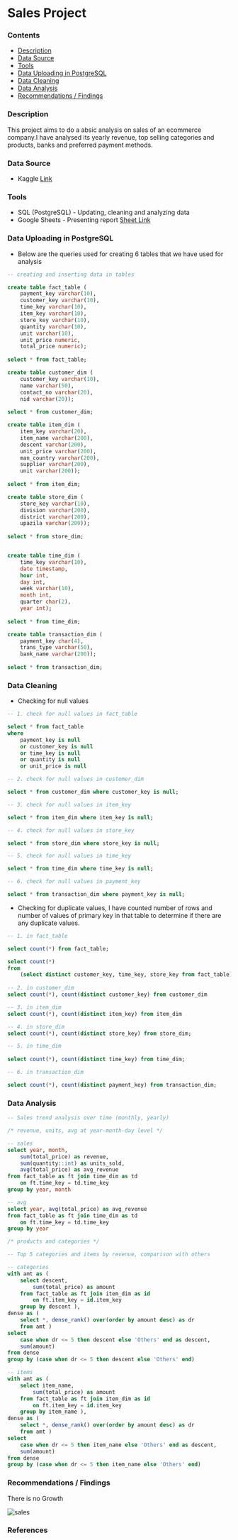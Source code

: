 # Sales Project

### Contents
- [Description](#Description)
- [Data Source](#Data-Source)
- [Tools](#Tools)
- [Data Uploading in PostgreSQL](#Data-Uploading-in-PostgreSQL)
- [Data Cleaning](#Data-Cleaning)
- [Data Analysis](#Data-Analysis)
- [Recommendations / Findings](#Recommendations--Findings)

### Description

This project aims to do a absic analysis on sales of an ecommerce company.I have analysed its yearly revenue, top selling categories and products, banks and preferred payment methods. 

### Data Source
-  Kaggle [Link](https://www.kaggle.com/datasets/mmohaiminulislam/ecommerce-data-analysis)

### Tools
- SQL (PostgreSQL) - Updating, cleaning and analyzing data
- Google Sheets - Presenting report [Sheet Link](https://docs.google.com/spreadsheets/d/1RD8amgf98O40_lbTmLqcBZX6MZahbqNT_aFWPCENHL0/edit?gid=0#gid=0)

### Data Uploading in PostgreSQL

- Below are the queries used for creating 6 tables that we have used for analysis

```sql
-- creating and inserting data in tables

create table fact_table (
	payment_key varchar(10),
	customer_key varchar(10),
	time_key varchar(10),
	item_key varchar(10),
	store_key varchar(10),
	quantity varchar(10),
	unit varchar(10),
	unit_price numeric,
	total_price numeric);
 
select * from fact_table;

create table customer_dim (
	customer_key varchar(10),
	name varchar(50),
	contact_no varchar(20),
	nid varchar(20));
	
select * from customer_dim;

create table item_dim (
	item_key varchar(20),
	item_name varchar(200),
	descent varchar(200),
	unit_price varchar(200),
	man_country varchar(200),
	supplier varchar(200),
	unit varchar(200));
	
select * from item_dim;

create table store_dim (
	store_key varchar(10),
	division varchar(200),
	district varchar(200),
	upazila varchar(200));
	
select * from store_dim;


create table time_dim (
	time_key varchar(10),
	date timestamp,
	hour int,
	day int,
	week varchar(10),
	month int,
	quarter char(2),
	year int);
	
select * from time_dim;

create table transaction_dim (
	payment_key char(4),
	trans_type varchar(50),
	bank_name varchar(200));
	
select * from transaction_dim;
```

### Data Cleaning 

- Checking for null values

```sql
-- 1. check for null values in fact_table

select * from fact_table
where 
	payment_key is null
	or customer_key is null
	or time_key is null
	or quantity is null
	or unit_price is null

-- 2. check for null values in customer_dim

select * from customer_dim where customer_key is null;

-- 3. check for null values in item_key

select * from item_dim where item_key is null;

-- 4. check for null values in store_key

select * from store_dim where store_key is null;

-- 5. check for null values in time_key

select * from time_dim where time_key is null;

-- 6. check for null values in payment_key

select * from transaction_dim where payment_key is null;
```

- Checking for duplicate values, I have counted number of rows and number of values of primary key in that table to determine if there are any duplicate values.

```sql
-- 1. in fact_table

select count(*) from fact_table;

select count(*)
from
	(select distinct customer_key, time_key, store_key from fact_table) as x
 
-- 2. in customer_dim
select count(*), count(distinct customer_key) from customer_dim

-- 3. in item_dim
select count(*), count(distinct item_key) from item_dim

-- 4. in store_dim
select count(*), count(distinct store_key) from store_dim;

-- 5. in time_dim
					   
select count(*), count(distinct time_key) from time_dim;

-- 6. in transaction_dim

select count(*), count(distinct payment_key) from transaction_dim; 
```

### Data Analysis

```sql
-- Sales trend analysis over time (monthly, yearly) 

/* revenue, units, avg at year-month-day level */

-- sales 
select year, month, 
	sum(total_price) as revenue,
	sum(quantity::int) as units_sold,
	avg(total_price) as avg_revenue
from fact_table as ft join time_dim as td
	on ft.time_key = td.time_key
group by year, month

-- avg
select year, avg(total_price) as avg_revenue
from fact_table as ft join time_dim as td
	on ft.time_key = td.time_key
group by year

/* products and categories */

-- Top 5 categories and items by revenue, comparison with others

-- categories
with amt as ( 
	select descent,
		sum(total_price) as amount
	from fact_table as ft join item_dim as id
		on ft.item_key = id.item_key
	group by descent ),
dense as ( 
	select *, dense_rank() over(order by amount desc) as dr
	from amt )
select 
	case when dr <= 5 then descent else 'Others' end as descent,
	sum(amount)
from dense
group by (case when dr <= 5 then descent else 'Others' end)

-- items
with amt as ( 
	select item_name,
		sum(total_price) as amount
	from fact_table as ft join item_dim as id
		on ft.item_key = id.item_key
	group by item_name ),
dense as ( 
	select *, dense_rank() over(order by amount desc) as dr
	from amt )
select 
	case when dr <= 5 then item_name else 'Others' end as descent,
	sum(amount)
from dense
group by (case when dr <= 5 then item_name else 'Others' end)
```

### Recommendations / Findings
There is no Growth

![sales](https://github.com/user-attachments/assets/6223a6ea-9cb4-4d1e-b972-b5b93b9465d6)

### References



